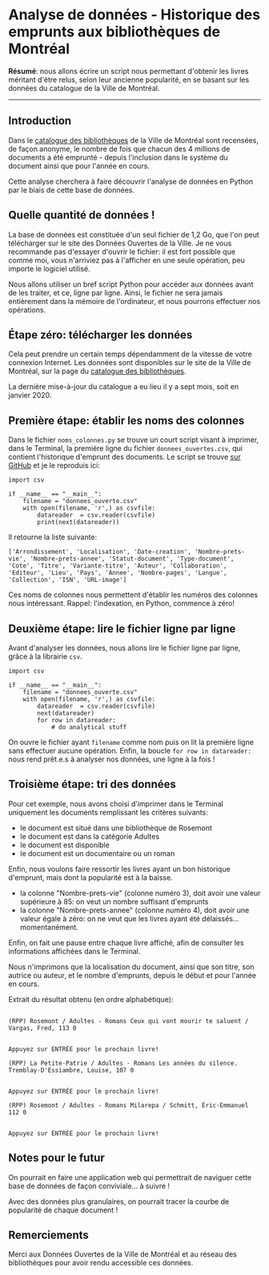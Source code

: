 # Analyse de données - Historique des emprunts aux bibliothèques de Montréal

**Résumé**: nous allons écrire un script nous permettant d'obtenir les livres méritant d'être relus, selon leur ancienne popularité, en se basant sur les données du catalogue de la Ville de Montréal.

----

## Introduction

Dans le [catalogue des bibliothèques](https://donnees.montreal.ca/ville-de-montreal/catalogue-bibliotheques) de la Ville de Montréal sont recensées, de façon anonyme, le nombre de fois que chacun des 4 millions de documents a été emprunté - depuis l'inclusion dans le système du document ainsi que pour l'année en cours.

Cette analyse cherchera à faire découvrir l'analyse de données en Python par le biais de cette base de données.

## Quelle quantité de données !

La base de données est constituée d'un seul fichier de 1,2 Go, que l'on peut télécharger sur le site des Données Ouvertes de la Ville. Je ne vous recommande pas d'essayer d'ouvrir le fichier: il est fort possible que comme moi, vous n'arriviez pas à l'afficher en une seule opération, peu importe le logiciel utilisé. 

Nous allons utiliser un bref script Python pour accéder aux données avant de les traiter, et ce, ligne par ligne. Ainsi, le fichier ne sera jamais entièrement dans la mémoire de l'ordinateur, et nous pourrons effectuer nos opérations.

## Étape zéro: télécharger les données

Cela peut prendre un certain temps dépendamment de la vitesse de votre connexion Internet. Les données sont disponibles sur le site de la Ville de Montréal, sur la page du [catalogue des bibliothèques](https://donnees.montreal.ca/ville-de-montreal/catalogue-bibliotheques).

La dernière mise-à-jour du catalogue a eu lieu il y a sept mois, soit en janvier 2020.

## Première étape: établir les noms des colonnes

Dans le fichier `noms_colonnes.py` se trouve un court script visant à imprimer, dans le Terminal, la première ligne du fichier `donnees_ouvertes.csv`, qui contient l'historique d'emprunt des documents. Le script se trouve [sur GitHub]() et je le reproduis ici:


````
import csv

if __name__ == "__main__":
    filename = "donnees_ouverte.csv"
    with open(filename, 'r',) as csvfile:
        datareader  = csv.reader(csvfile)
        print(next(datareader))

````

Il retourne la liste suivante:

````
['Arrondissement', 'Localisation', 'Date-creation', 'Nombre-prets-vie', 'Nombre-prets-annee', 'Statut-document', 'Type-document', 'Cote', 'Titre', 'Variante-titre', 'Auteur', 'Collaboration', 'Editeur', 'Lieu', 'Pays', 'Annee', 'Nombre-pages', 'Langue', 'Collection', 'ISN', 'URL-image']

````
Ces noms de colonnes nous permettent d'établir les numéros des colonnes nous intéressant. Rappel: l'indexation, en Python, commence à zéro!

## Deuxième étape: lire le fichier ligne par ligne

Avant d'analyser les données, nous allons lire le fichier ligne par ligne, grâce à la librairie `csv`.

````
import csv

if __name__ == "__main__":
    filename = "donnees_ouverte.csv"
    with open(filename, 'r',) as csvfile:
        datareader  = csv.reader(csvfile)
        next(datareader)
        for row in datareader:
            # do analytical stuff
````

On ouvre le fichier ayant `filename` comme nom puis on lit la première ligne sans effectuer aucune opération. Enfin, la boucle `for row in datareader: `nous rend prêt.e.s à analyser nos données, une ligne à la fois !

## Troisième étape: tri des données

Pour cet exemple, nous avons choisi d'imprimer dans le Terminal uniquement les documents remplissant les critères suivants:

* le document est situé dans une bibliothèque de Rosemont
* le document est dans la catégorie Adultes
* le document est disponible
* le document est un documentaire ou un roman

Enfin, nous voulons faire ressortir les livres ayant un bon historique d'emprunt, mais dont la popularité est à la baisse.

* la colonne "Nombre-prets-vie" (colonne numéro 3), doit avoir une valeur supérieure à 85: on veut un nombre suffisant d'emprunts
* la colonne "Nombre-prets-annee" (colonne numéro 4), doit avoir une valeur égale à zéro: on ne veut que les livres ayant été délaissés... momentanément.

Enfin, on fait une pause entre chaque livre affiché, afin de consulter les informations affichées dans le Terminal.

Nous n'imprimons que la localisation du document, ainsi que son titre, son autrice ou auteur, et le nombre d'emprunts, depuis le début et pour l'année en cours.

Extrait du résultat obtenu (en ordre alphabétique):

````

(RPP) Rosemont / Adultes - Romans Ceux qui vont mourir te saluent / Vargas, Fred, 113 0


Appuyez sur ENTRÉE pour le prochain livre! 

(RPP) La Petite-Patrie / Adultes - Romans Les années du silence. Tremblay-D'Essiambre, Louise, 107 0


Appuyez sur ENTRÉE pour le prochain livre! 

(RPP) Rosemont / Adultes - Romans Milarepa / Schmitt, Éric-Emmanuel 112 0


Appuyez sur ENTRÉE pour le prochain livre! 
````

## Notes pour le futur

On pourrait en faire une application web qui permettrait de naviguer cette base de données de façon conviviale... à suivre !

Avec des données plus granulaires, on pourrait tracer la courbe de popularité de chaque document !


## Remerciements

Merci aux Données Ouvertes de la Ville de Montréal et au réseau des bibliothèques pour avoir rendu accessible ces données.